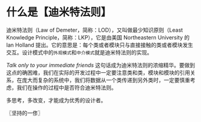 # 什么是【迪米特法则】
迪米特法则（Law of Demeter，简称：LOD），又叫做最少知识原则（Least Knowledge Principle，简称：LKP），它是由美国 Northeastern University 的 Ian Holland 提出。它的意思是：每个类或者模块只与直接接触的类或者模块发生交互。设计模式中的`外观模式`和`中介模式`就是迪米特法则的实现。

*Talk only to your immediate friends* 这句话成为迪米特法则的浓缩精华。要做到这点的确困难，我们在实际的开发过程中一定要注意类和类，模块和模块的引用关系，在庞大而复杂的系统中，我们将数据从一个类传递到另外类时，一定要慎重考虑，我们在操作的过程中是否符合迪米特法则。

多思考，多改变，才能成为优秀的设计者。

〖坚持的一俢〗
